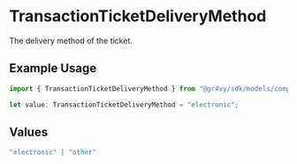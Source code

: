 # TransactionTicketDeliveryMethod

The delivery method of the ticket.

## Example Usage

```typescript
import { TransactionTicketDeliveryMethod } from "@gr4vy/sdk/models/components";

let value: TransactionTicketDeliveryMethod = "electronic";
```

## Values

```typescript
"electronic" | "other"
```